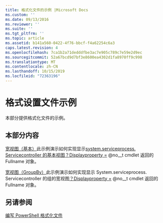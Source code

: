 ```yaml
---
title: 格式化文件的示例 |Microsoft Docs
ms.custom: ''
ms.date: 09/13/2016
ms.reviewer: ''
ms.suite: ''
ms.tgt_pltfrm: ''
ms.topic: article
ms.assetid: b141a560-0422-4f76-bbcf-f4a62254c6a3
caps.latest.revision: 4
ms.openlocfilehash: 7ca1b2a71dedddfbe3ac7e905c789c7e59e2d9ec
ms.sourcegitcommit: 52a67bcd9d7bf3e8600ea4302d1fa8970ff9c998
ms.translationtype: MT
ms.contentlocale: zh-CN
ms.lasthandoff: 10/15/2019
ms.locfileid: "72363196"
---
```

# <a name="examples-of-formatting-files"></a>格式设置文件示例

本部分提供格式化文件的示例。

## <a name="in-this-section"></a>本部分内容

[宽视图（基本）](./wide-view-basic.md)此示例演示如何实现显示[system.serviceprocess. Servicecontroller 的基本视图？Displayproperty =](/dotnet/api/System.ServiceProcess.ServiceController) @no__t cmdlet 返回的 Fullname 对象。

[宽视图（GroupBy）](./wide-view-groupby.md)此示例演示如何实现显示 System.serviceprocess. Servicecontroller 的组的宽视图[？Displayproperty =](/dotnet/api/System.ServiceProcess.ServiceController) @no__t cmdlet 返回的 Fullname 对象。

## <a name="see-also"></a>另请参阅

[编写 PowerShell 格式化文件](./writing-a-powershell-formatting-file.md)
